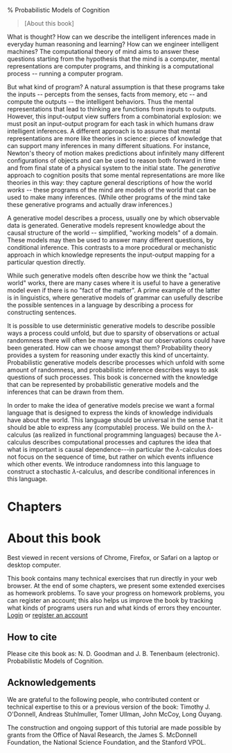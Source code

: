 % Probabilistic Models of Cognition

>[About this book]

What is thought? How can we describe the intelligent inferences made in everyday human reasoning and learning? How can we engineer intelligent machines? The computational theory of mind aims to answer these questions starting from the hypothesis that the mind is a computer, mental representations are computer programs, and thinking is a computational process -- running a computer program.

But what kind of program? A natural assumption is that these programs take the inputs -- percepts from the senses, facts from memory, etc -- and compute the outputs -- the intelligent behaviors. Thus the mental representations that lead to thinking are functions from inputs to outputs. However, this input-output view suffers from a combinatorial explosion: we must posit an input-output program for each task in which humans draw intelligent inferences. A different approach is to assume that mental representations are more like theories in science: pieces of knowledge that can support many inferences in many different situations. 
For instance, Newton's theory of motion makes predictions about infinitely many different configurations of objects and can be used to reason both forward in time and from final state of a physical system to the initial state. The *generative* approach to cognition posits that some mental representations are more like theories in this way: they capture general descriptions of how the world *works* -- these programs of the mind are models of the world that can be used to make many inferences. (While other programs of the mind take these generative programs and actually draw inferences.)

A generative model describes a process, usually one by which observable data is generated. Generative models represent knowledge about the causal structure of the world -- simplified, "working models" of a domain. These models may then be used to answer many different questions, by conditional inference. 
This contrasts to a more procedural or mechanistic approach in which knowledge represents the input-output mapping for a particular question directly. 
<!-- TODO: add some examples of cognitive capacities and the 'world models' they depend on... -->
While such generative models often describe how we think the "actual world" works, there are many cases where it is useful to have a generative model even if there is no "fact of the matter". 
A prime example of the latter is in linguistics, where generative models of grammar can usefully describe the possible sentences in a language by describing a process for constructing sentences.

It is possible to use deterministic generative models to describe possible ways a process could unfold, but due to sparsity of observations or actual randomness there will often be many ways that our observations could have been generated. How can we choose amongst them? Probability theory provides a system for reasoning under exactly this kind of uncertainty. Probabilistic generative models describe processes which unfold with some amount of randomness, and probabilistic inference describes ways to ask questions of such processes. This book is concerned with the knowledge that can be represented by probabilistic generative models and the inferences that can be drawn from them.

In order to make the idea of generative models precise we want a formal language that is designed to express the kinds of knowledge individuals have about the world. This language should be universal in the sense that it should be able to express any (computable) process. We build on the $\lambda$-calculus (as realized in functional programming languages) because the $\lambda$-calculus describes computational processes and captures the idea that what is important is causal dependence---in particular the $\lambda$-calculus does not focus on the sequence of time, but rather on which events influence which other events. We introduce randomness into this language to construct a stochastic $\lambda$-calculus, and describe conditional inferences in this language.

# Chapters
<!-- _chapterlist_ -->

# About this book

Best viewed in recent versions of Chrome, Firefox, or Safari on a laptop or desktop computer.

This book contains many technical exercises that run directly in your web browser. At the end of some chapters, we present some extended exercises as homework problems. To save your progress on homework problems, you can register an account; this also helps us improve the book by tracking what kinds of programs users run and what kinds of errors they encounter. <a href="/login">Login</a> or <a href="/register">register an account</a>

## How to cite

Please cite this book as: N. D. Goodman and J. B. Tenenbaum (electronic). Probabilistic Models of Cognition.

## Acknowledgements

We are grateful to the following people, who contributed content or technical expertise to this or a previous version of the book: Timothy J. O'Donnell, Andreas Stuhlmuller, Tomer Ullman, John McCoy, Long Ouyang. 

The construction and ongoing support of this tutorial are made possible by grants from the Office of Naval Research, the James S. McDonnell Foundation, the National Science Foundation, and the Stanford VPOL.
